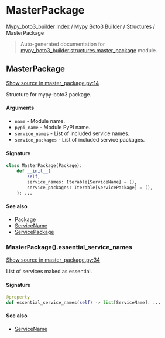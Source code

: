 # MasterPackage

[Mypy_boto3_builder Index](../../README.md#mypy_boto3_builder-index) /
[Mypy Boto3 Builder](../index.md#mypy-boto3-builder) /
[Structures](./index.md#structures) /
MasterPackage

> Auto-generated documentation for [mypy_boto3_builder.structures.master_package](https://github.com/youtype/mypy_boto3_builder/blob/main/mypy_boto3_builder/structures/master_package.py) module.

## MasterPackage

[Show source in master_package.py:14](https://github.com/youtype/mypy_boto3_builder/blob/main/mypy_boto3_builder/structures/master_package.py#L14)

Structure for mypy-boto3 package.

#### Arguments

- `name` - Module name.
- `pypi_name` - Module PyPI name.
- `service_names` - List of included service names.
- `service_packages` - List of included service packages.

#### Signature

```python
class MasterPackage(Package):
    def __init__(
        self,
        service_names: Iterable[ServiceName] = (),
        service_packages: Iterable[ServicePackage] = (),
    ): ...
```

#### See also

- [Package](./package.md#package)
- [ServiceName](../service_name.md#servicename)
- [ServicePackage](./service_package.md#servicepackage)

### MasterPackage().essential_service_names

[Show source in master_package.py:34](https://github.com/youtype/mypy_boto3_builder/blob/main/mypy_boto3_builder/structures/master_package.py#L34)

List of services maked as essential.

#### Signature

```python
@property
def essential_service_names(self) -> list[ServiceName]: ...
```

#### See also

- [ServiceName](../service_name.md#servicename)
